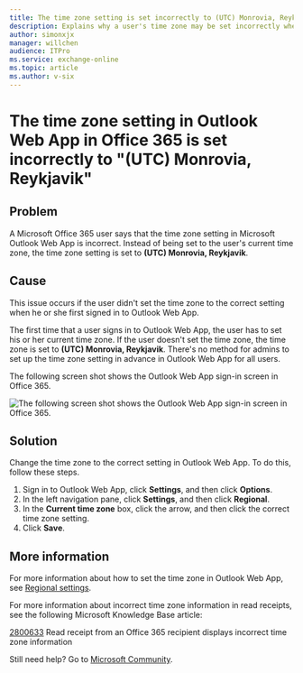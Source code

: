 ```yaml
---
title: The time zone setting is set incorrectly to (UTC) Monrovia, Reykjavik
description: Explains why a user's time zone may be set incorrectly when the user signs in to Outlook Web App in Office 365. Provides a resolution.
author: simonxjx
manager: willchen
audience: ITPro
ms.service: exchange-online
ms.topic: article
ms.author: v-six
---
```


# The time zone setting in Outlook Web App in Office 365 is set incorrectly to "(UTC) Monrovia, Reykjavik"

## Problem 

A Microsoft Office 365 user says that the time zone setting in Microsoft Outlook Web App is incorrect. Instead of being set to the user's current time zone, the time zone setting is set to **(UTC) Monrovia, Reykjavik**.

## Cause 

This issue occurs if the user didn't set the time zone to the correct setting when he or she first signed in to Outlook Web App.

The first time that a user signs in to Outlook Web App, the user has to set his or her current time zone. If the user doesn't set the time zone, the time zone is set to **(UTC) Monrovia, Reykjavik**. There's no method for admins to set up the time zone setting in advance in Outlook Web App for all users.

The following screen shot shows the Outlook Web App sign-in screen in Office 365.

![The following screen shot shows the Outlook Web App sign-in screen in Office 365.](https://msegceporticoprodassets.blob.core.windows.net/asset-blobs/4055096_en_1) 

## Solution 

Change the time zone to the correct setting in Outlook Web App. To do this, follow these steps. 
 
1. Sign in to Outlook Web App, click **Settings**, and then click **Options**.    
2. In the left navigation pane, click **Settings**, and then click **Regional**.    
3. In the **Current time zone** box, click the arrow, and then click the correct time zone setting.    
4. Click **Save**.    
  
## More information

For more information about how to set the time zone in Outlook Web App, see [Regional settings](https://office.microsoft.com/redir/ha102908393.aspx).

For more information about incorrect time zone information in read receipts, see the following Microsoft Knowledge Base article:

[2800633](https://support.microsoft.com/help/2800633) Read receipt from an Office 365 recipient displays incorrect time zone information 

Still need help? Go to [Microsoft Community](https://answers.microsoft.com/).